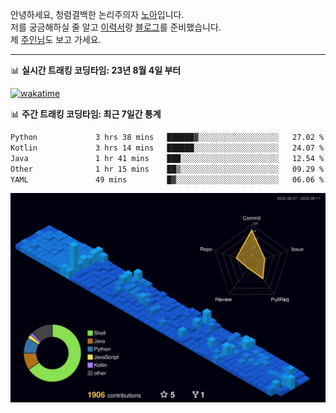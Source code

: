 안녕하세요, 청렴결백한 논리주의자 [노아](https://ieunune.github.io/quiz-app/)입니다.  
저를 궁금해하실 줄 알고 [이력서](https://ieunune.notion.site/d836ecc9172144d4b39f185b89f16a62)랑 [블로그](https://notion-blog-ieunune.vercel.app)를 준비했습니다.  
제 [주인님](https://www.instagram.com/lovely_hiru_hari_s2/)도 보고 가세요.

---

📊 **실시간 트래킹 코딩타임: 23년 8월 4일 부터**  

[![wakatime](https://wakatime.com/badge/user/099dd627-fdab-4072-b87a-fa91c7a76d8d.svg?style=for-the-badge)](https://wakatime.com/@099dd627-fdab-4072-b87a-fa91c7a76d8d)

📊 **주간 트래킹 코딩타임: 최근 7일간 통계**

<!--START_SECTION:waka-->

```txt
Python             3 hrs 38 mins   ██████▓░░░░░░░░░░░░░░░░░░   27.02 %
Kotlin             3 hrs 14 mins   ██████░░░░░░░░░░░░░░░░░░░   24.07 %
Java               1 hr 41 mins    ███░░░░░░░░░░░░░░░░░░░░░░   12.54 %
Other              1 hr 15 mins    ██▒░░░░░░░░░░░░░░░░░░░░░░   09.29 %
YAML               49 mins         █▓░░░░░░░░░░░░░░░░░░░░░░░   06.06 %
```

<!--END_SECTION:waka-->

![](./profile-3d-contrib/profile-night-view.svg)
